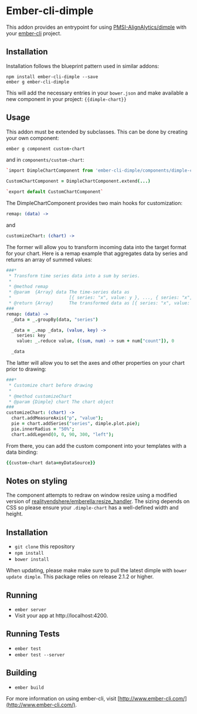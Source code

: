 # Ember-cli-dimple

This addon provides an entrypoint for using [PMSI-AlignAlytics/dimple](https://github.com/pmsi-alignalytics/dimple/) with your [ember-cli](https://github.com/stefanpenner/ember-cli) project.

## Installation

Installation follows the blueprint pattern used in similar addons:

```
npm install ember-cli-dimple --save
ember g ember-cli-dimple
```

This will add the necessary entries in your `bower.json` and make available a new component in your project: `{{dimple-chart}}`

## Usage

This addon must be extended by subclasses. This can be done by creating your own component:

```coffeescript
ember g component custom-chart
```

and in `components/custom-chart`:

```coffeescript
`import DimpleChartComponent from 'ember-cli-dimple/components/dimple-chart/component'`

CustomChartComponent = DimpleChartComponent.extend(...)

`export default CustomChartComponent`
```

The DimpleChartComponent provides two main hooks for customization:

```coffeescript
remap: (data) ->
```

and

```coffeescript
customizeChart: (chart) ->
```

The former will allow you to transform incoming data into the target format for your chart. Here is a remap example that aggregates data by series and returns an array of summed values:

```coffeescript
###*
 * Transform time series data into a sum by series.
 *
 * @method remap
 * @param  {Array} data The time-series data as
 *                      [{ series: "x", value: y }, ..., { series: "x", value: yn }]
 * @return {Array}      The transformed data as [{ series: "x", value: sum(y1..yn) }]
###
remap: (data) ->
  _data = _.groupBy(data, "series")

  _data = _.map _data, (value, key) ->
    series: key
    value: _.reduce value, ((sum, num) -> sum + num["count"]), 0

  _data
```

The latter will allow you to set the axes and other properties on your chart prior to drawing:

```coffeescript
###*
 * Customize chart before drawing
 *
 * @method customizeChart
 * @param {Dimple} chart The chart object
###
customizeChart: (chart) ->
  chart.addMeasureAxis("p", "value");
  pie = chart.addSeries("series", dimple.plot.pie);
  pie.innerRadius = "50%";
  chart.addLegend(0, 0, 90, 300, "left");
```

From there, you can add the custom component into your templates with a data binding:

```coffeescript
{{custom-chart data=myDataSource}}
```

## Notes on styling
The component attempts to redraw on window resize using a modified version of [realityendshere/emberella:resize_handler](https://github.com/realityendshere/emberella/blob/master/packages/emberella/lib/mixins/resize_handler.coffee). The sizing depends on CSS so please ensure your `.dimple-chart` has a well-defined width and height.

## Installation

* `git clone` this repository
* `npm install`
* `bower install`

When updating, please make make sure to pull the latest dimple with `bower update dimple`. This package relies on release 2.1.2 or higher.

## Running

* `ember server`
* Visit your app at http://localhost:4200.

## Running Tests

* `ember test`
* `ember test --server`

## Building

* `ember build`

For more information on using ember-cli, visit [http://www.ember-cli.com/](http://www.ember-cli.com/).
